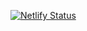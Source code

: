 [![Netlify Status](https://api.netlify.com/api/v1/badges/4592e7fb-6ff3-4d41-a3e2-2eb53ccdb9d6/deploy-status)](https://app.netlify.com/sites/free-game-browser/deploys)
